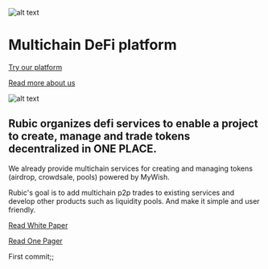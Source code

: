 ![alt text](https://github.com/Cryptorubic/rubic-frontend/blob/master/src/assets/images/rubic-logo.svg "Rubic — Multichain DeFi platform")

# Multichain DeFi platform
[Try our platform](https://app.rubic.exchange/)

[Read more about us](https://rubic.exchange/)

![alt text](https://github.com/Cryptorubic/rubic-frontend/blob/master/docs/Banner.jpg "")

## Rubic organizes defi services to enable a project to create, manage and trade tokens decentralized in ONE PLACE.
We already provide multichain services for creating and managing tokens (airdrop, crowdsale, pools) powered by MyWish.

Rubic's goal is to add multichain p2p trades to existing services and develop other products such as liquidity pools. And make it simple and user friendly.

[Read White Paper](https://rubic.exchange/assets/WhitePaper.pdf)

[Read One Pager](https://rubic.exchange/assets/pdf/OnePager.pdf)

First commit;;